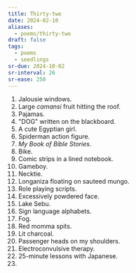 ```yaml
---
title: Thirty-two
date: 2024-02-10
aliases:
  - poems/thirty-two
draft: false
tags:
  - poems
  - seedlings
sr-due: 2024-10-02
sr-interval: 26
sr-ease: 250
---
```

1. Jalousie windows.
2. Large *camansi* fruit hitting the roof.
3. Pajamas.
4. "DOG" written on the blackboard.
5. A cute Egyptian girl.
6. Spiderman action figure.
7. *My Book of Bible Stories*.
8. Bike.
9. Comic strips in a lined notebook.
10. Gameboy.
11. Necktie.
12. Longaniza floating on sauteed mungo.
13. Role playing scripts.
14. Excessively powdered face.
15. Lake Sebu.
16. Sign language alphabets.
17. Fog.
18. Red momma spits.
19. Lit charcoal.
20. Passenger heads on my shoulders.
21. Electroconvulsive therapy.
22. 25-minute lessons with Japanese.
23. 
